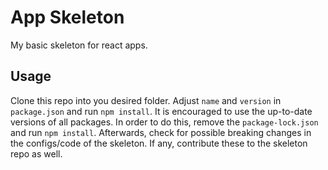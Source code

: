 # App Skeleton

My basic skeleton for react apps.

## Usage

Clone this repo into you desired folder. Adjust `name` and `version` in
`package.json` and run `npm install`. It is encouraged to use the up-to-date
versions of all packages. In order to do this, remove the `package-lock.json`
and run `npm install`. Afterwards, check for possible breaking changes in the
configs/code of the skeleton. If any, contribute these to the skeleton repo as
well.
